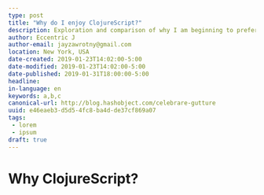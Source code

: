 ```yaml
---
type: post
title: "Why do I enjoy ClojureScript?"
description: Exploration and comparison of why I am beginning to prefer ClojureScript over JavaScript
author: Eccentric J
author-email: jayzawrotny@gmail.com
location: New York, USA
date-created: 2019-01-23T14:02:00-5:00
date-modified: 2019-01-23T14:02:00-5:00
date-published: 2019-01-31T18:00:00-5:00
headline:
in-language: en
keywords: a,b,c
canonical-url: http://blog.hashobject.com/celebrare-gutture
uuid: e46eaeb3-d5d5-4fc8-ba4d-de37cf869a07
tags:
 - lorem
 - ipsum
draft: true
---
```

# Why ClojureScript?
